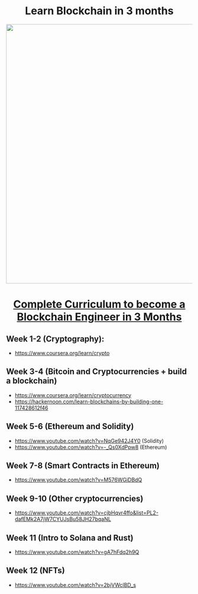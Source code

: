 <h1 align="center">Learn Blockchain in 3 months</h1>
<a href="#">
  <div align="center">
    <img src="https://cdn.techjuice.pk/wp-content/uploads/2017/08/what-is-the-blockchain.jpg" width='700'/>
    <h1>Complete Curriculum to become a Blockchain Engineer in 3 Months</h1>
  </div>
</a> 

## Week 1-2 (Cryptography):
- https://www.coursera.org/learn/crypto

## Week 3-4 (Bitcoin and Cryptocurrencies + build a blockchain)
- https://www.coursera.org/learn/cryptocurrency
- https://hackernoon.com/learn-blockchains-by-building-one-117428612f46

## Week 5-6 (Ethereum and Solidity)
- https://www.youtube.com/watch?v=NqGe942J4Y0 (Solidity)
- https://www.youtube.com/watch?v=-_Qs0XdPpw8 (Ethereum)

## Week 7-8 (Smart Contracts in Ethereum)
- https://www.youtube.com/watch?v=M576WGiDBdQ

## Week 9-10 (Other cryptocurrencies)
- https://www.youtube.com/watch?v=cjbHqvr4ffo&list=PL2-dafEMk2A7jW7CYUJsBu58JH27bqaNL

## Week 11 (Intro to Solana and Rust)
- https://www.youtube.com/watch?v=gA7hFdq2h9Q

## Week 12 (NFTs)
- https://www.youtube.com/watch?v=2bjVWclBD_s
